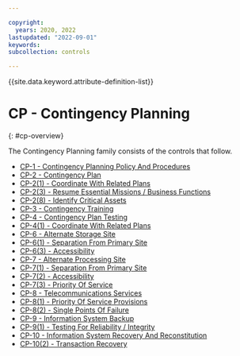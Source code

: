 ```yaml
---

copyright:
  years: 2020, 2022
lastupdated: "2022-09-01"
keywords: 
subcollection: controls

---
```




{{site.data.keyword.attribute-definition-list}}

# CP - Contingency Planning
{: #cp-overview}

The Contingency Planning family consists of the controls that follow.

- [CP-1 - Contingency Planning Policy And Procedures](/docs/controls?topic=controls-cp-1)
- [CP-2 - Contingency Plan](/docs/controls?topic=controls-cp-2)
- [CP-2(1) - Coordinate With Related Plans](/docs/controls?topic=controls-cp-2.1)
- [CP-2(3) - Resume Essential Missions / Business Functions](/docs/controls?topic=controls-cp-2.3)
- [CP-2(8) - Identify Critical Assets](/docs/controls?topic=controls-cp-2.8)
- [CP-3 - Contingency Training](/docs/controls?topic=controls-cp-3)
- [CP-4 - Contingency Plan Testing](/docs/controls?topic=controls-cp-4)
- [CP-4(1) - Coordinate With Related Plans](/docs/controls?topic=controls-cp-4.1)
- [CP-6 - Alternate Storage Site](/docs/controls?topic=controls-cp-6)
- [CP-6(1) - Separation From Primary Site](/docs/controls?topic=controls-cp-6.1)
- [CP-6(3) - Accessibility](/docs/controls?topic=controls-cp-6.3)
- [CP-7 - Alternate Processing Site](/docs/controls?topic=controls-cp-7)
- [CP-7(1) - Separation From Primary Site](/docs/controls?topic=controls-cp-7.1)
- [CP-7(2) - Accessibility](/docs/controls?topic=controls-cp-7.2)
- [CP-7(3) - Priority Of Service](/docs/controls?topic=controls-cp-7.3)
- [CP-8 - Telecommunications Services](/docs/controls?topic=controls-cp-8)
- [CP-8(1) - Priority Of Service Provisions](/docs/controls?topic=controls-cp-8.1)
- [CP-8(2) - Single Points Of Failure](/docs/controls?topic=controls-cp-8.2)
- [CP-9 - Information System Backup](/docs/controls?topic=controls-cp-9)
- [CP-9(1) - Testing For Reliability / Integrity](/docs/controls?topic=controls-cp-9.1)
- [CP-10 - Information System Recovery And Reconstitution](/docs/controls?topic=controls-cp-10)
- [CP-10(2) - Transaction Recovery](/docs/controls?topic=controls-cp-10.2)



